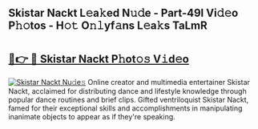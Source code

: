 ## Skistar Nackt L𝚎a𝚔ed N𝚞𝚍e - Part-49l Vi𝚍𝚎o P𝚑𝚘tos - H𝚘𝚝 O𝚗𝚕yf𝚊ns L𝚎a𝚔s TaLmR

# <h2><a href="http://kf20nt.oniu.top/?m=Skistar+Nackt">🔗👉 🔴 Skistar Nackt P𝚑ot𝚘𝚜 V𝚒d𝚎o</a></h2>

[![Skistar Nackt Nu𝚍e𝚜](https://i.imgur.com/0qMVB7G.gif)](http://kf20nt.oniu.top/?m=Skistar+Nackt)
Online creator and multimedia entertainer Skistar Nackt, acclaimed for distributing dance and lifestyle knowledge through popular dance routines and brief clips. Gifted ventriloquist Skistar Nackt, famed for their exceptional skills and accomplishments in manipulating inanimate objects to appear as if they're speaking.  
